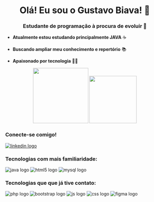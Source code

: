 
<h1 align="center">Olá! Eu sou o Gustavo Biava! 👋</h1>

<h3 align="center">Estudante de programação à procura de evoluir 🚀</h3>

<div>

- **Atualmente estou estudando principalmente JAVA** ☕

- **Buscando ampliar meu conhecimento e repertório** 📚

- **Apaixonado por tecnologia** 👨‍💻 

</div>

<div align="center">
    <img src="https://github-readme-stats.vercel.app/api?username=GustavoBiava&show_icons=true&theme=radical" height="175" /> 
    <img src="https://github-readme-stats.vercel.app/api/top-langs/?username=GustavoBiava&layout=compact&theme=radical" height="150"  /> 
</div>

<div>
    <h3 align="left">Conecte-se comigo!</h3>
        <a href="https://www.linkedin.com/in/gustavo-de-rezende-biava-15388b283">
            <img src="https://img.shields.io/badge/LinkedIn-0077B5?style=for-the-badge&logo=linkedin&logoColor=white" alt="linkedin logo">
        </a>
</div>

<div>
    <h3 align="left">Tecnologias com mais familiaridade:</h3>
        <img src="https://img.shields.io/badge/Java-ED8B00?style=for-the-badge&logo=openjdk&logoColor=white" alt="java logo">
        <img src="https://img.shields.io/badge/HTML5-E34F26?style=for-the-badge&logo=html5&logoColor=white" alt="html5 logo">
        <img src="https://img.shields.io/badge/MySQL-005C84?style=for-the-badge&logo=mysql&logoColor=white" alt="mysql logo">
</div>

<div>
    <h3 align="left">Tecnologias que que já tive contato:</h3>
        <img src="https://img.shields.io/badge/PHP-777BB4?style=for-the-badge&logo=php&logoColor=white" alt="php logo">
        <img src="https://img.shields.io/badge/Bootstrap-563D7C?style=for-the-badge&logo=bootstrap&logoColor=white" alt="bootstrap logo">
        <img src="https://img.shields.io/badge/JavaScript-F7DF1E?style=for-the-badge&logo=javascript&logoColor=white" alt="js logo">
        <img src="https://img.shields.io/badge/CSS3-1572B6?style=for-the-badge&logo=css3&logoColor=white" alt="css logo">
        <img src="https://img.shields.io/badge/Figma-F24E1E?style=for-the-badge&logo=figma&logoColor=white" alt="figma logo">
</div>
